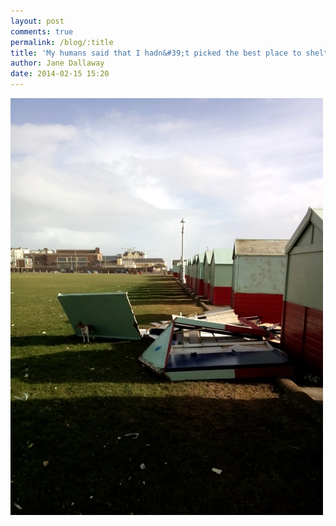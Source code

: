 ```yaml
---
layout: post
comments: true
permalink: /blog/:title
title: 'My humans said that I hadn&#39;t picked the best place to shelter from the wind'
author: Jane Dallaway
date: 2014-02-15 15:20
---
```


<div><a href="/media/tp_IMG_20140215_132349.jpg"><img src="/media/tp_thumb_IMG_20140215_132349.jpg" width="500" height="667"/></a></div>


  
      
